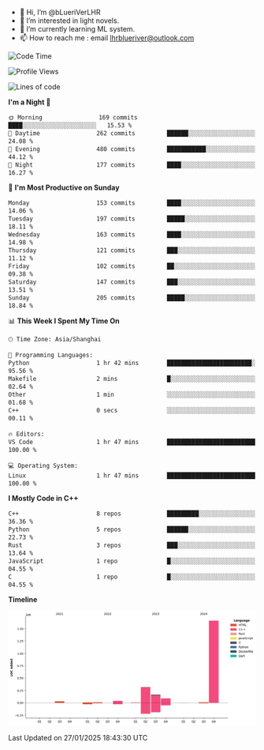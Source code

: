 - 👋 Hi, I’m @bLueriVerLHR
- 👀 I’m interested in light novels.
- 🌱 I’m currently learning ML system.
- 📫 How to reach me : email lhrblueriver@outlook.com

<!--START_SECTION:waka-->
![Code Time](http://img.shields.io/badge/Code%20Time-160%20hrs%2032%20mins-blue)

![Profile Views](http://img.shields.io/badge/Profile%20Views-0-blue)

![Lines of code](https://img.shields.io/badge/From%20Hello%20World%20I%27ve%20Written-2.3%20million%20lines%20of%20code-blue)

**I'm a Night 🦉** 

```text
🌞 Morning                169 commits         ████░░░░░░░░░░░░░░░░░░░░░   15.53 % 
🌆 Daytime                262 commits         ██████░░░░░░░░░░░░░░░░░░░   24.08 % 
🌃 Evening                480 commits         ███████████░░░░░░░░░░░░░░   44.12 % 
🌙 Night                  177 commits         ████░░░░░░░░░░░░░░░░░░░░░   16.27 % 
```
📅 **I'm Most Productive on Sunday** 

```text
Monday                   153 commits         ████░░░░░░░░░░░░░░░░░░░░░   14.06 % 
Tuesday                  197 commits         █████░░░░░░░░░░░░░░░░░░░░   18.11 % 
Wednesday                163 commits         ████░░░░░░░░░░░░░░░░░░░░░   14.98 % 
Thursday                 121 commits         ███░░░░░░░░░░░░░░░░░░░░░░   11.12 % 
Friday                   102 commits         ██░░░░░░░░░░░░░░░░░░░░░░░   09.38 % 
Saturday                 147 commits         ███░░░░░░░░░░░░░░░░░░░░░░   13.51 % 
Sunday                   205 commits         █████░░░░░░░░░░░░░░░░░░░░   18.84 % 
```


📊 **This Week I Spent My Time On** 

```text
🕑︎ Time Zone: Asia/Shanghai

💬 Programming Languages: 
Python                   1 hr 42 mins        ████████████████████████░   95.56 % 
Makefile                 2 mins              █░░░░░░░░░░░░░░░░░░░░░░░░   02.64 % 
Other                    1 min               ░░░░░░░░░░░░░░░░░░░░░░░░░   01.68 % 
C++                      0 secs              ░░░░░░░░░░░░░░░░░░░░░░░░░   00.11 % 

🔥 Editors: 
VS Code                  1 hr 47 mins        █████████████████████████   100.00 % 

💻 Operating System: 
Linux                    1 hr 47 mins        █████████████████████████   100.00 % 
```

**I Mostly Code in C++** 

```text
C++                      8 repos             █████████░░░░░░░░░░░░░░░░   36.36 % 
Python                   5 repos             ██████░░░░░░░░░░░░░░░░░░░   22.73 % 
Rust                     3 repos             ███░░░░░░░░░░░░░░░░░░░░░░   13.64 % 
JavaScript               1 repo              █░░░░░░░░░░░░░░░░░░░░░░░░   04.55 % 
C                        1 repo              █░░░░░░░░░░░░░░░░░░░░░░░░   04.55 % 
```



**Timeline**

![Lines of Code chart](https://raw.githubusercontent.com/bLueriVerLHR/bLueriVerLHR/main/assets/bar_graph.png)


 Last Updated on 27/01/2025 18:43:30 UTC
<!--END_SECTION:waka-->
